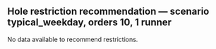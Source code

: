 ## Hole restriction recommendation — scenario typical_weekday, orders 10, 1 runner

No data available to recommend restrictions.
